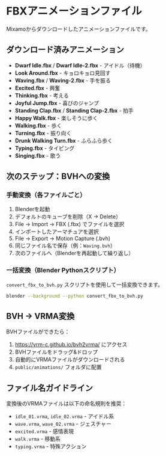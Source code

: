 # FBXアニメーションファイル

Mixamoからダウンロードしたアニメーションファイルです。

## ダウンロード済みアニメーション

- **Dwarf Idle.fbx** / **Dwarf Idle-2.fbx** - アイドル（待機）
- **Look Around.fbx** - キョロキョロ見回す
- **Waving.fbx** / **Waving-2.fbx** - 手を振る
- **Excited.fbx** - 興奮
- **Thinking.fbx** - 考える
- **Joyful Jump.fbx** - 喜びのジャンプ
- **Standing Clap.fbx** / **Standing Clap-2.fbx** - 拍手
- **Happy Walk.fbx** - 楽しそうに歩く
- **Walking.fbx** - 歩く
- **Turning.fbx** - 振り向く
- **Drunk Walking Turn.fbx** - ふらふら歩く
- **Typing.fbx** - タイピング
- **Singing.fbx** - 歌う

## 次のステップ：BVHへの変換

### 手動変換（各ファイルごと）

1. Blenderを起動
2. デフォルトのキューブを削除（X → Delete）
3. File → Import → FBX (.fbx) でファイルを選択
4. インポートしたアーマチュアを選択
5. File → Export → Motion Capture (.bvh)
6. 同じファイル名で保存（例：`Waving.bvh`）
7. 次のファイルへ（Blenderを再起動して繰り返し）

### 一括変換（Blender Pythonスクリプト）

`convert_fbx_to_bvh.py` スクリプトを使用して一括変換できます。

```bash
blender --background --python convert_fbx_to_bvh.py
```

## BVH → VRMA変換

BVHファイルができたら：

1. https://vrm-c.github.io/bvh2vrma/ にアクセス
2. BVHファイルをドラッグ&ドロップ
3. 自動的にVRMAファイルがダウンロードされる
4. `public/animations/` フォルダに配置

## ファイル名ガイドライン

変換後のVRMAファイルは以下の命名規則を推奨：

- `idle_01.vrma`, `idle_02.vrma` - アイドル系
- `wave.vrma`, `wave_02.vrma` - ジェスチャー
- `excited.vrma` - 感情表現
- `walk.vrma` - 移動系
- `typing.vrma` - 特殊アクション
